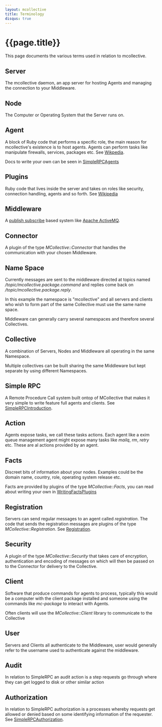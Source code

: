 ```yaml
---
layout: mcollective
title: Terminology
disqus: true
---
```

[Software_agent]: http://en.wikipedia.org/wiki/Software_agent
[Plugin]: http://en.wikipedia.org/wiki/Plugin
[Publish_subscribe]: http://en.wikipedia.org/wiki/Publish_subscribe
[Apache ActiveMQ]: http://activemq.apache.org/
[SimpleRPCAgents]: /simplerpc/agents.html
[SimpleRPCIntroduction]: /simplerpc/
[WritingFactsPlugins]: /reference/plugins/facts.html
[Registration]: /reference/plugins/registration.html
[SimpleRPCAuthorization]: /simplerpc/authorization.html

# {{page.title}}
This page documents the various terms used in relation to mcollective.

## Server
The mcollective daemon, an app server for hosting Agents and managing
the connection to your Middleware.

## Node
The Computer or Operating System that the Server runs on.

## Agent
A block of Ruby code that performs a specific role, the main reason for
mcollective's existence is to host agents.  Agents can perform tasks like
manipulate firewalls, services, packages etc. See [Wikpedia][Software_agent].

Docs to write your own can be seen in [SimpleRPCAgents]

## Plugins
Ruby code that lives inside the server and takes on roles like security, connection
handling, agents and so forth.  See [Wikipedia][Plugin]

## Middleware
A [publish subscribe][Publish_subscribe] based system like [Apache ActiveMQ].

## Connector
A plugin of the type *MCollective::Connector* that handles the communication with your chosen Middleware.

## Name Space
Currently messages are sent to the middleware directed at topics named */topic/mcollective.package.command*
and replies come back on */topic/mcollective.package.reply*.

In this example the namespace is "mcollective" and all servers and clients who wish to form part of the same
Collective must use the same name space.

Middleware can generally carry several namespaces and therefore several Collectives.

## Collective
A combination of Servers, Nodes and Middleware all operating in the same Namespace.

Multiple collectives can be built sharing the same Middleware but kept separate by using different Namespaces.

## Simple RPC
A Remote Procedure Call system built ontop of MCollective that makes it very simple to write feature
full agents and clients.  See [SimpleRPCIntroduction].

## Action
Agents expose tasks, we call these tasks actions.  Each agent like a exim queue management agent might
expose many tasks like *mailq*, *rm*, *retry* etc.  These are al actions provided by an agent.

## Facts
Discreet bits of information about your nodes. Examples could be the domain name, country,
role, operating system release etc.

Facts are provided by plugins of the type *MCollective::Facts*, you can read about writing
your own in [WritingFactsPlugins]

## Registration
Servers can send regular messages to an agent called *registration*.  The code that sends the
registration messages are plugins of the type *MCollective::Registration*.  See [Registration].

## Security
A plugin of the type *MCollective::Security* that takes care of encryption, authentication
and encoding of messages on which will then be passed on to the Connector for delivery to the Collective.

## Client
Software that produce commands for agents to process, typically this would be a computer with
the client package installed and someone using the commands like *mc-package* to interact with Agents.

Often clients will use the *MCollective::Client* library to communicate to the Collective

## User
Servers and Clients all authenticate to the Middleware, user would generally refer to the username
used to authenticate against the middleware.

## Audit
In relation to SimpleRPC an audit action is a step requests go through where they can get
logged to disk or other similar action

## Authorization
In relation to SimpleRPC authorization is a processes whereby requests get allowed or denied
based on some identifying information of the requester.  See [SimpleRPCAuthorization].
